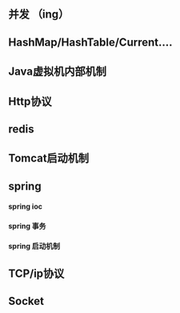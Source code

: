 ## 并发 （ing）

## HashMap/HashTable/Current....

## Java虚拟机内部机制

## Http协议

## redis

## Tomcat启动机制

## spring

#### spring ioc

#### spring 事务

#### spring 启动机制

## TCP/ip协议

## Socket




